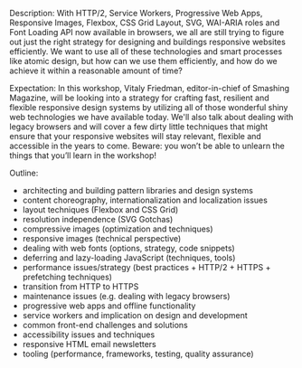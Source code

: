 Description: With HTTP/2, Service Workers, Progressive Web Apps, Responsive Images, Flexbox, CSS Grid Layout, SVG, WAI-ARIA roles and Font Loading API now available in browsers, we all are still trying to figure out just the right strategy for designing and buildings responsive websites efficiently. We want to use all of these technologies and smart processes like atomic design, but how can we use them efficiently, and how do we achieve it within a reasonable amount of time?

Expectation: In this workshop, Vitaly Friedman, editor-in-chief of Smashing Magazine, will be looking into a strategy for crafting fast, resilient and flexible responsive design systems by utilizing all of those wonderful shiny web technologies we have available today. We'll also talk about dealing with legacy browsers and will cover a few dirty little techniques that might ensure that your responsive websites will stay relevant, flexible and accessible in the years to come. Beware: you won’t be able to unlearn the things that you’ll learn in the workshop!

Outline:
- architecting and building pattern libraries and design systems
- content choreography, internationalization and localization issues
- layout techniques (Flexbox and CSS Grid)
- resolution independence (SVG Gotchas)
- compressive images (optimization and techniques)
- responsive images (technical perspective)
- dealing with web fonts (options, strategy, code snippets)
- deferring and lazy-loading JavaScript (techniques, tools)
- performance issues/strategy (best practices + HTTP/2 + HTTPS + prefetching techniques)
- transition from HTTP to HTTPS
- maintenance issues (e.g. dealing with legacy browsers)
- progressive web apps and offline functionality
- service workers and implication on design and development
- common front-end challenges and solutions
- accessibility issues and techniques
- responsive HTML email newsletters
- tooling (performance, frameworks, testing, quality assurance)
